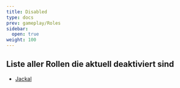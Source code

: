 ```yaml
---
title: Disabled
type: docs
prev: gameplay/Roles
sidebar:
  open: true
weight: 100
---
```


## Liste aller Rollen die aktuell deaktiviert sind

- [Jackal](jackal)
